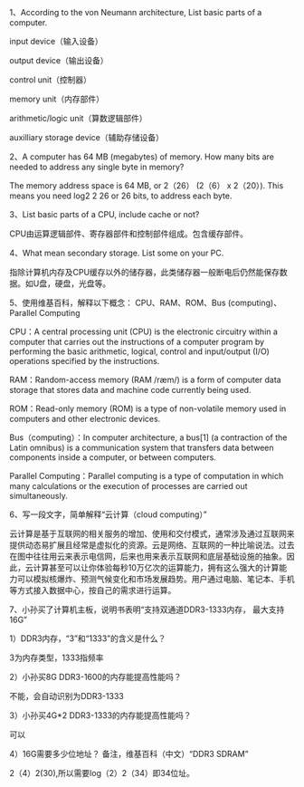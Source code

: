 1、According to the von Neumann architecture, List basic parts of a
computer.

input device（输入设备）

output device（输出设备）

control unit（控制器）

memory unit（内存部件）

arithmetic/logic unit（算数逻辑部件）

auxilliary storage device（辅助存储设备）

2、A computer has 64 MB (megabytes) of memory. How many bits are
needed to address any single byte in memory?

The memory address space is 64 MB, or 2（26） (2（6） x 2（20）). This means you need log2 2
26 or 26 bits, to address each byte.

3、List basic parts of a CPU, include cache or not?

CPU由运算逻辑部件、寄存器部件和控制部件组成。包含缓存部件。

4、What mean secondary storage. List some on your PC.

指除计算机内存及CPU缓存以外的储存器，此类储存器一般断电后仍然能保存数据。如U盘，硬盘，光盘等。

5、使用维基百科，解释以下概念：
CPU、RAM、ROM、Bus (computing)、Parallel Computing

CPU：A central processing unit (CPU) is the electronic circuitry within a computer that carries out the instructions of a computer program by performing the basic arithmetic, logical, control and input/output (I/O) operations specified by the instructions. 

RAM：Random-access memory (RAM /ræm/) is a form of computer data storage that stores data and machine code currently being used. 

ROM：Read-only memory (ROM) is a type of non-volatile memory used in computers and other electronic devices. 

Bus（computing）：In computer architecture, a bus[1] (a contraction of the Latin omnibus) is a communication system that transfers data between components inside a computer, or between computers. 

Parallel Computing：Parallel computing is a type of computation in which many calculations or the execution of processes are carried out simultaneously.

6、写一段文字，简单解释“云计算（cloud computing）”

云计算是基于互联网的相关服务的增加、使用和交付模式，通常涉及通过互联网来提供动态易扩展且经常是虚拟化的资源。云是网络、互联网的一种比喻说法。过去在图中往往用云来表示电信网，后来也用来表示互联网和底层基础设施的抽象。因此，云计算甚至可以让你体验每秒10万亿次的运算能力，拥有这么强大的计算能力可以模拟核爆炸、预测气候变化和市场发展趋势。用户通过电脑、笔记本、手机等方式接入数据中心，按自己的需求进行运算。

7、小孙买了计算机主板，说明书表明“支持双通道DDR3-1333内存，
最大支持16G”

1）DDR3内存，“3”和“1333”的含义是什么？

3为内存类型，1333指频率

2）小孙买8G DDR3-1600的内存能提高性能吗？

不能，会自动识别为DDR3-1333

3）小孙买4G*2 DDR3-1333的内存能提高性能吗？

可以

4）16G需要多少位地址？
备注，维基百科（中文）“DDR3 SDRAM”

2（4）2(30),所以需要log（2）2（34）即34位址。

